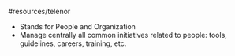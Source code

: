 #resources/telenor 

- Stands for People and Organization
- Manage centrally all common initiatives related to people: tools, guidelines, careers, training, etc.